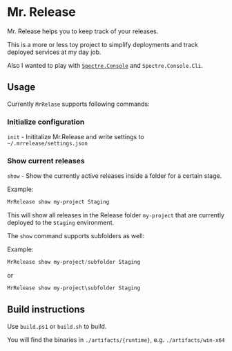 # Mr. Release
Mr. Release helps you to keep track of your releases.

This is a more or less toy project to simplify deployments and track deployed
services at my day job.

Also I wanted to play with [`Spectre.Console`](https://spectreconsole.net/) and
`Spectre.Console.Cli`.

## Usage
Currently `MrRelase` supports following commands:

### Initialize configuration
 `init` - Inititalize Mr.Release and write settings to `~/.mrrelease/settings.json`

### Show current releases
`show` - Show the currently active releases inside a folder for a certain stage.

Example:
```ps1
MrRelease show my-project Staging
```

This will show all releases in the Release folder `my-project` that are currently
deployed to the `Staging` environment.

The `show` command supports subfolders as well:

Example:
```ps1
MrRelease show my-project/subfolder Staging
```

or
```ps1
MrRelease show my-project\subfolder Staging
```

## Build instructions
Use `build.ps1` or `build.sh` to build.

You will find the binaries in `./artifacts/{runtime}`, e.g. `./artifacts/win-x64`
